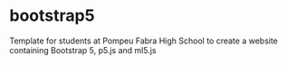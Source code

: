 # bootstrap5
Template for students at Pompeu Fabra High School to create a website containing Bootstrap 5, p5.js and ml5.js
